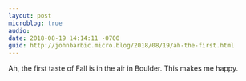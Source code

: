 ```yaml
---
layout: post
microblog: true
audio: 
date: 2018-08-19 14:14:11 -0700
guid: http://johnbarbic.micro.blog/2018/08/19/ah-the-first.html
---
```

Ah, the first taste of Fall is in the air in Boulder.  This makes me happy.
